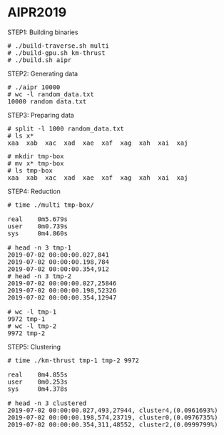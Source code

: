# AIPR2019

STEP1: Building binaries

<pre>
# ./build-traverse.sh multi
# ./build-gpu.sh km-thrust
# ./build.sh aipr
</pre>

STEP2: Generating data

<pre>
# ./aipr 10000
# wc -l random_data.txt
10000 random_data.txt
</pre>

STEP3: Preparing data

<pre>
# split -l 1000 random_data.txt
# ls x*
xaa  xab  xac  xad  xae  xaf  xag  xah  xai  xaj
</pre>

<pre>
# mkdir tmp-box
# mv x* tmp-box
# ls tmp-box
xaa  xab  xac  xad  xae  xaf  xag  xah  xai  xaj
</pre>

STEP4: Reduction

<pre>
# time ./multi tmp-box/

real    0m5.679s
user    0m0.739s
sys     0m4.860s

# head -n 3 tmp-1
2019-07-02 00:00:00.027,841
2019-07-02 00:00:00.198,784
2019-07-02 00:00:00.354,912
# head -n 3 tmp-2
2019-07-02 00:00:00.027,25846
2019-07-02 00:00:00.198,52326
2019-07-02 00:00:00.354,12947

# wc -l tmp-1
9972 tmp-1
# wc -l tmp-2
9972 tmp-2
</pre>

STEP5: Clustering

<pre>
# time ./km-thrust tmp-1 tmp-2 9972

real    0m4.855s
user    0m0.253s
sys     0m4.378s

# head -n 3 clustered
2019-07-02 00:00:00.027,493,27944, cluster4,(0.0961693%)
2019-07-02 00:00:00.198,574,23719, cluster0,(0.0976735%)
2019-07-02 00:00:00.354,311,48552, cluster2,(0.0999799%)
</pre>
